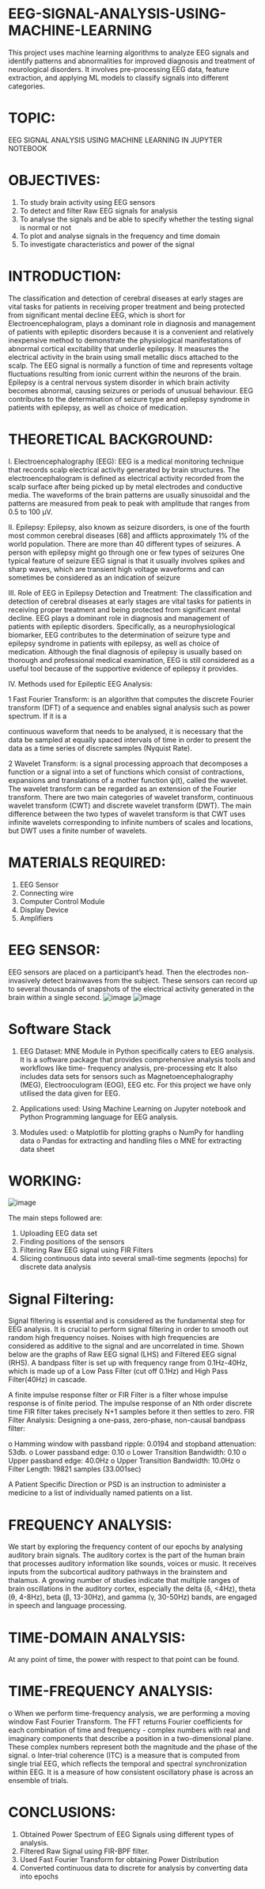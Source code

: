 # EEG-SIGNAL-ANALYSIS-USING-MACHINE-LEARNING
This project uses machine learning algorithms to analyze EEG signals and identify patterns and abnormalities for improved diagnosis and treatment of neurological disorders. It involves pre-processing EEG data, feature extraction, and applying ML models to classify signals into different categories.

# TOPIC:
EEG SIGNAL ANALYSIS USING MACHINE LEARNING IN JUPYTER NOTEBOOK

# OBJECTIVES:
1. To study brain activity using EEG sensors
2. To detect and filter Raw EEG signals for analysis
3. To analyse the signals and be able to specify whether the testing signal is normal or not
4. To plot and analyse signals in the frequency and time domain
5. To investigate characteristics and power of the signal

# INTRODUCTION:
The classification and detection of cerebral diseases at early stages are vital tasks
for patients in receiving proper treatment and being protected from significant
mental decline
EEG, which is short for Electroencephalogram, plays a dominant role in diagnosis
and management of patients with epileptic disorders because it is a convenient
and relatively inexpensive method to demonstrate the physiological
manifestations of abnormal cortical excitability that underlie epilepsy. It measures
the electrical activity in the brain using small metallic discs attached to the scalp.
The EEG signal is normally a function of time and represents voltage fluctuations
resulting from ionic current within the neurons of the brain.
Epilepsy is a central nervous system disorder in which brain activity becomes
abnormal, causing seizures or periods of unusual behaviour.
EEG contributes to the determination of seizure type and epilepsy syndrome in
patients with epilepsy, as well as choice of medication.

# THEORETICAL BACKGROUND:

I. Electroencephalography (EEG):
EEG is a medical monitoring technique that records scalp electrical activity
generated by brain structures. The electroencephalogram is defined as
electrical activity recorded from the scalp surface after being picked up by
metal electrodes and conductive media. The waveforms of the brain patterns
are usually sinusoidal and the patterns are measured from peak to peak with
amplitude that ranges from 0.5 to 100 μV.

II. Epilepsy:
Epilepsy, also known as seizure disorders, is one of the fourth most common
cerebral diseases [68] and afflicts approximately 1% of the world population.
There are more than 40 different types of seizures. A person with epilepsy
might go through one or few types of seizures
One typical feature of seizure EEG signal is that it usually involves spikes and
sharp waves, which are transient high voltage waveforms and can sometimes
be considered as an indication of seizure

III. Role of EEG in Epilepsy Detection and Treatment:
The classification and detection of cerebral diseases at early stages are vital
tasks for patients in receiving proper treatment and being protected from
significant mental decline. EEG plays a dominant role in diagnosis and
management of patients with epileptic disorders.
Specifically, as a neurophysiological biomarker, EEG contributes to the
determination of seizure type and epilepsy syndrome in patients with epilepsy,
as well as choice of medication. Although the final diagnosis of epilepsy is
usually based on thorough and professional medical examination, EEG is still
considered as a useful tool because of the supportive evidence of epilepsy it
provides.

IV. Methods used for Epileptic EEG Analysis:

1 Fast Fourier Transform:
is an algorithm that computes the discrete Fourier transform (DFT) of a
sequence and enables signal analysis such as power spectrum. If it is a

continuous waveform that needs to be analysed, it is necessary that the
data be sampled at equally spaced intervals of time in order to present
the data as a time series of discrete samples (Nyquist Rate).

2 Wavelet Transform:
is a signal processing approach that decomposes a function or a signal
into a set of functions which consist of contractions, expansions and
translations of a mother function ψ(t), called the wavelet.
The wavelet transform can be regarded as an extension of the Fourier
transform. There are two main categories of wavelet transform,
continuous wavelet transform (CWT) and discrete wavelet transform
(DWT). The main difference between the two types of wavelet transform
is that CWT uses infinite wavelets corresponding to infinite numbers of
scales and locations, but DWT uses a finite number of wavelets.

# MATERIALS REQUIRED:
1. EEG Sensor
2. Connecting wire
3. Computer Control Module
4. Display Device
5. Amplifiers

# EEG SENSOR:
EEG sensors are placed on a participant’s head. Then the electrodes non-invasively
detect brainwaves from the subject. These sensors can record up to several
thousands of snapshots of the electrical activity generated in the brain within a single
second.
![image](https://user-images.githubusercontent.com/126688687/229298585-32cb784b-7ac5-4eac-970b-3961fefec537.png)
![image](https://user-images.githubusercontent.com/126688687/229298605-b0fdc110-99fe-4de7-933f-cea155fca214.png)

# Software Stack
1. EEG Dataset:
MNE Module in Python specifically caters to EEG analysis. It is a software package that provides comprehensive analysis tools and workflows like time-
frequency analysis, pre-processing etc It also includes data sets for sensors such as Magnetoencephalography (MEG), Electrooculogram (EOG), EEG etc.
For this project we have only utilised the data given for EEG.

2. Applications used:
Using Machine Learning on Jupyter notebook and Python Programming language for EEG analysis.

3. Modules used:
o Matplotlib for plotting graphs
o NumPy for handling data
o Pandas for extracting and handling files
o MNE for extracting data sheet

# WORKING:
![image](https://user-images.githubusercontent.com/126688687/229298658-4867c267-9679-4605-b7b2-b8235e5bc66b.png)

The main steps followed are:
1. Uploading EEG data set
2. Finding positions of the sensors
3. Filtering Raw EEG signal using FIR Filters
4. Slicing continuous data into several small-time segments (epochs) for
discrete data analysis

# Signal Filtering:
Signal filtering is essential and is considered as the fundamental step for EEG analysis.
It is crucial to perform signal filtering in order to smooth out random high frequency
noises. Noises with high frequencies are considered as additive to the signal and are
uncorrelated in time. Shown below are the graphs of Raw EEG signal (LHS) and
Filtered EEG signal (RHS).
A bandpass filter is set up with frequency range from 0.1Hz-40Hz, which is made up
of a Low Pass Filter (cut off 0.1Hz) and High Pass Filter(40Hz) in cascade.

A finite impulse response filter or FIR Filter is a filter whose impulse
response is of finite period. The impulse response of an Nth order
discrete time FIR filter takes precisely N+1 samples before it then settles
to zero.
FIR Filter Analysis:
Designing a one-pass, zero-phase, non-causal bandpass filter:

o Hamming window with passband ripple: 0.0194 and stopband
attenuation: 53db.
o Lower passband edge: 0.10
o Lower Transition Bandwidth: 0.10
o Upper passband edge: 40.0Hz
o Upper Transition Bandwidth: 10.0Hz
o Filter Length: 19821 samples (33.001sec)

A Patient Specific Direction or PSD is an instruction to administer a medicine to a list
of individually named patients on a list.

# FREQUENCY ANALYSIS:
We start by exploring the frequency content of our epochs by analysing auditory
brain signals.
The auditory cortex is the part of the human brain that processes auditory
information like sounds, voices or music. It receives inputs from the subcortical
auditory pathways in the brainstem and thalamus.
A growing number of studies indicate that multiple ranges of brain oscillations in the
auditory cortex, especially the delta (δ, <4Hz), theta (θ, 4-8Hz), beta (β, 13-30Hz), and
gamma (γ, 30-50Hz) bands, are engaged in speech and language processing.

# TIME-DOMAIN ANALYSIS:
At any point of time, the power with respect to that point can be found.

# TIME-FREQUENCY ANALYSIS:

o When we perform time-frequency analysis, we are performing a moving
window Fast Fourier Transform. The FFT returns Fourier coefficients for each
combination of time and frequency - complex numbers with real and imaginary
components that describe a position in a two-dimensional plane. These
complex numbers represent both the magnitude and the phase of the signal.
o Inter-trial coherence (ITC) is a measure that is computed from single trial EEG,
which reflects the temporal and spectral synchronization within EEG. It is a
measure of how consistent oscillatory phase is across an ensemble of trials.

# CONCLUSIONS:
1. Obtained Power Spectrum of EEG Signals using different types of analysis.
2. Filtered Raw Signal using FIR-BPF filter.
3. Used Fast Fourier Transform for obtaining Power Distribution
4. Converted continuous data to discrete for analysis by converting data into epochs
